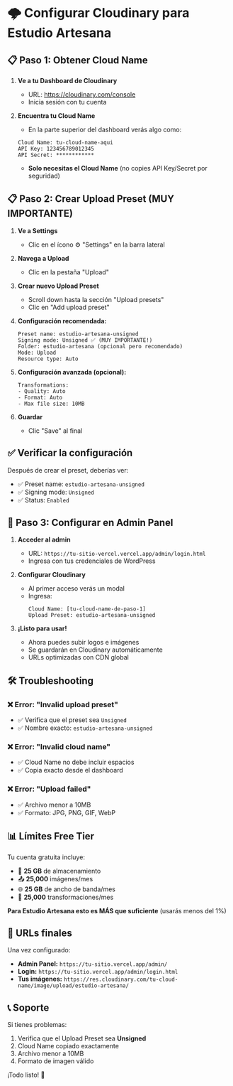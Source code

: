 # 🌩️ Configurar Cloudinary para Estudio Artesana

## 📋 Paso 1: Obtener Cloud Name

1. **Ve a tu Dashboard de Cloudinary**
   - URL: https://cloudinary.com/console
   - Inicia sesión con tu cuenta

2. **Encuentra tu Cloud Name**
   - En la parte superior del dashboard verás algo como:
   ```
   Cloud Name: tu-cloud-name-aqui
   API Key: 123456789012345
   API Secret: ************
   ```
   - **Solo necesitas el Cloud Name** (no copies API Key/Secret por seguridad)

## 📋 Paso 2: Crear Upload Preset (MUY IMPORTANTE)

1. **Ve a Settings**
   - Clic en el ícono ⚙️ "Settings" en la barra lateral

2. **Navega a Upload**
   - Clic en la pestaña "Upload" 

3. **Crear nuevo Upload Preset**
   - Scroll down hasta la sección "Upload presets"
   - Clic en "Add upload preset"

4. **Configuración recomendada:**
   ```
   Preset name: estudio-artesana-unsigned
   Signing mode: Unsigned ✅ (MUY IMPORTANTE!)
   Folder: estudio-artesana (opcional pero recomendado)
   Mode: Upload
   Resource type: Auto
   ```

5. **Configuración avanzada (opcional):**
   ```
   Transformations:
   - Quality: Auto
   - Format: Auto
   - Max file size: 10MB
   ```

6. **Guardar**
   - Clic "Save" al final

## ✅ Verificar la configuración

Después de crear el preset, deberías ver:
- ✅ Preset name: `estudio-artesana-unsigned`
- ✅ Signing mode: `Unsigned`
- ✅ Status: `Enabled`

## 🚀 Paso 3: Configurar en Admin Panel

1. **Acceder al admin**
   - URL: `https://tu-sitio-vercel.vercel.app/admin/login.html`
   - Ingresa con tus credenciales de WordPress

2. **Configurar Cloudinary**
   - Al primer acceso verás un modal
   - Ingresa:
     ```
     Cloud Name: [tu-cloud-name-de-paso-1]
     Upload Preset: estudio-artesana-unsigned
     ```

3. **¡Listo para usar!**
   - Ahora puedes subir logos e imágenes
   - Se guardarán en Cloudinary automáticamente
   - URLs optimizadas con CDN global

## 🛠️ Troubleshooting

### ❌ Error: "Invalid upload preset"
- ✅ Verifica que el preset sea `Unsigned`
- ✅ Nombre exacto: `estudio-artesana-unsigned`

### ❌ Error: "Invalid cloud name"
- ✅ Cloud Name no debe incluir espacios
- ✅ Copia exacto desde el dashboard

### ❌ Error: "Upload failed"
- ✅ Archivo menor a 10MB
- ✅ Formato: JPG, PNG, GIF, WebP

## 📊 Límites Free Tier

Tu cuenta gratuita incluye:
- 💾 **25 GB** de almacenamiento
- 📤 **25,000** imágenes/mes
- 🌐 **25 GB** de ancho de banda/mes
- 🔄 **25,000** transformaciones/mes

**Para Estudio Artesana esto es MÁS que suficiente** (usarás menos del 1%)

## 🎯 URLs finales

Una vez configurado:
- **Admin Panel:** `https://tu-sitio.vercel.app/admin/`
- **Login:** `https://tu-sitio.vercel.app/admin/login.html`
- **Tus imágenes:** `https://res.cloudinary.com/tu-cloud-name/image/upload/estudio-artesana/`

## 📞 Soporte

Si tienes problemas:
1. Verifica que el Upload Preset sea **Unsigned**
2. Cloud Name copiado exactamente
3. Archivo menor a 10MB
4. Formato de imagen válido

¡Todo listo! 🚀
